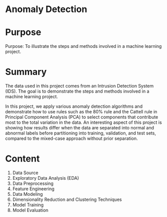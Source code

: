 # Anomaly Detection
# Purpose
Purpose: To illustrate the steps and methods involved in a machine learning project.
# Summary
The data used in this project comes from an Intrusion Detection System (IDS). The goal is to demonstrate the steps and methods involved in a machine learning project.

In this project, we apply various anomaly detection algorithms and demonstrate how to use rules such as the 80% rule and the Cattell rule in Principal Component Analysis (PCA) to select components that contribute most to the total variation in the data. An interesting aspect of this project is showing how results differ when the data are separated into normal and abnormal labels before partitioning into training, validation, and test sets, compared to the mixed-case approach without prior separation.

# Content
1. Data Source
2. Exploratory Data Analysis (EDA)
3. Data Preprocessing
4. Feature Engineering
5. Data Modeling
6. Dimensionality Reduction and Clustering Techniques
7. Model Training
8. Model Evaluation
